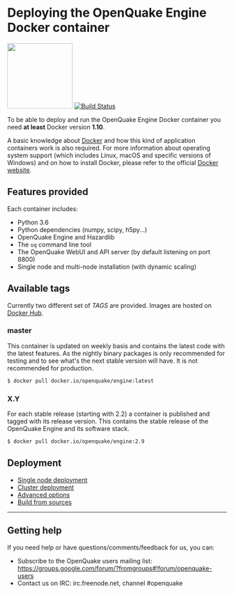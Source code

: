 # Deploying the OpenQuake Engine Docker container

<img src="https://upload.wikimedia.org/wikipedia/commons/7/79/Docker_%28container_engine%29_logo.png" width="150px"> [![Build Status](https://ci.openquake.org/buildStatus/icon?job=builders/docker-builder)](https://ci.openquake.org/job/builders/docker-builder)

To be able to deploy and run the OpenQuake Engine Docker container you need **at least** Docker version **1.10**. 

A basic knowledge about [Docker](https://docs.docker.com/engine/) and how this kind of application containers work is also required.
For more information about operating system support (which includes Linux, macOS and specific versions of Windows) and on how to install Docker, please refer to the official [Docker website](https://www.docker.com/products/docker).

## Features provided

Each container includes:

- Python 3.6
- Python dependencies (numpy, scipy, h5py...)
- OpenQuake Engine and Hazardlib
- The `oq` command line tool
- The OpenQuake WebUI and API server (by default listening on port 8800)
- Single node and multi-node installation (with dynamic scaling)

## Available tags

Currently two different set of *TAGS* are provided. Images are hosted on [Docker Hub](https://hub.docker.com/r/openquake/engine/tags/).

### master

This container is updated on weekly basis and contains the latest code with the latest features. As the nightly binary packages is only recommended for testing and to see what's the next stable version will have. It is not recommended for production.

```bash
$ docker pull docker.io/openquake/engine:latest
```

### X.Y

For each stable release (starting with 2.2) a container is published and tagged with its release version. This contains the stable release of the OpenQuake Engine and its software stack.

```bash
$ docker pull docker.io/openquake/engine:2.9
```

## Deployment

- [Single node deployment](../docker/single.md)
- [Cluster deployment](../docker/cluster.md)
- [Advanced options](../docker/advanced.md)
- [Build from sources](https://github.com/gem/oq-builders/tree/master/oq-docker#build-openquake-docker-images)

***

## Getting help
If you need help or have questions/comments/feedback for us, you can:
  * Subscribe to the OpenQuake users mailing list: https://groups.google.com/forum/?fromgroups#!forum/openquake-users
  * Contact us on IRC: irc.freenode.net, channel #openquake

